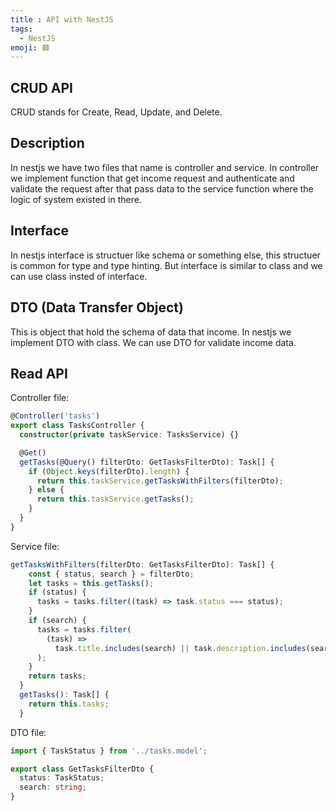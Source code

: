 ```yaml
---
title : API with NestJS
tags:
  - NestJS
emoji: 🟩
---
```

## CRUD API
CRUD stands for Create, Read, Update, and Delete. 

## Description
In nestjs we have two files that name is controller and service. In controller we implement function that get income request and authenticate and validate the request after that pass data to the service function where the logic of system existed in there.

## Interface
In nestjs interface is structuer like schema or something else, this structuer is common for type and type hinting. But interface is similar to class and we can use class insted of interface.

## DTO (Data Transfer Object)
This is object that hold the schema of data that income. In nestjs we implement DTO with class. We can use DTO for validate income data.

## Read API
Controller file:
```Typescript
@Controller('tasks')
export class TasksController {
  constructor(private taskService: TasksService) {}

  @Get()
  getTasks(@Query() filterDto: GetTasksFilterDto): Task[] {
    if (Object.keys(filterDto).length) {
      return this.taskService.getTasksWithFilters(filterDto);
    } else {
      return this.taskService.getTasks();
    }
  }
}
```
Service file:
```Typescript
getTasksWithFilters(filterDto: GetTasksFilterDto): Task[] {
    const { status, search } = filterDto;
    let tasks = this.getTasks();
    if (status) {
      tasks = tasks.filter((task) => task.status === status);
    }
    if (search) {
      tasks = tasks.filter(
        (task) =>
          task.title.includes(search) || task.description.includes(search),
      );
    }
    return tasks;
  }
  getTasks(): Task[] {
    return this.tasks;
  }
```
DTO file:
```Typescript
import { TaskStatus } from '../tasks.model';

export class GetTasksFilterDto {
  status: TaskStatus;
  search: string;
}
```